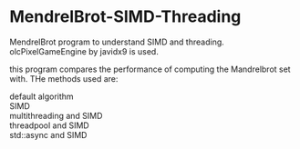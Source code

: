 # MendrelBrot-SIMD-Threading
MendrelBrot program to understand SIMD and threading. olcPixelGameEngine by javidx9 is used.

this program compares the performance of computing the Mandrelbrot set with. THe methods used are:

default algorithm  
SIMD  
multithreading and SIMD  
threadpool and SIMD  
std::async and SIMD  

